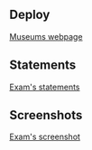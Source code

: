 ## Deploy
[Museums webpage](https://rafael2026.github.io/frontend/Museums)

## Statements
[Exam's statements](https://drive.google.com/file/d/10s3ZKxH-4Q3XAa0F1LE-VysxuB8AaasU/view)

## Screenshots
[Exam's screenshot](https://drive.google.com/drive/folders/1r3V0cV2rLM3eeIH23hCF8Gt1orhUxbJF?usp=sharing)